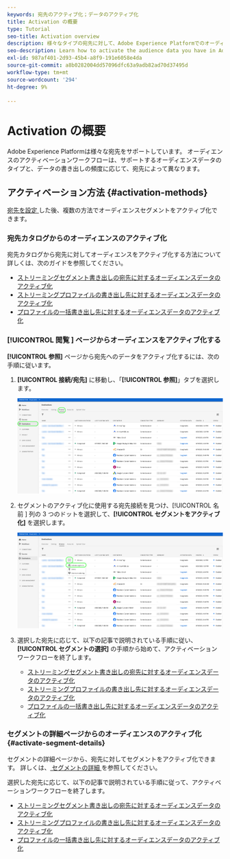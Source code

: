 ```yaml
---
keywords: 宛先のアクティブ化；データのアクティブ化
title: Activation の概要
type: Tutorial
seo-title: Activation overview
description: 様々なタイプの宛先に対して、Adobe Experience Platformでのオーディエンスデータをアクティブ化する方法を説明します。
seo-description: Learn how to activate the audience data you have in Adobe Experience Platform to various types of destinations.
exl-id: 987af401-2d93-45b4-a8f9-191e6058e4da
source-git-commit: a8b0282004dd57096dfc63a9adb82ad70d37495d
workflow-type: tm+mt
source-wordcount: '294'
ht-degree: 9%

---
```


# Activation の概要

Adobe Experience Platformは様々な宛先をサポートしています。 オーディエンスのアクティベーションワークフローは、サポートするオーディエンスデータのタイプと、データの書き出しの頻度に応じて、宛先によって異なります。

## アクティベーション方法 {#activation-methods}

[ 宛先を設定 ](connect-destination.md) した後、複数の方法でオーディエンスセグメントをアクティブ化できます。

### 宛先カタログからのオーディエンスのアクティブ化

宛先カタログから宛先に対してオーディエンスをアクティブ化する方法について詳しくは、次のガイドを参照してください。

* [ストリーミングセグメント書き出しの宛先に対するオーディエンスデータのアクティブ化](activate-segment-streaming-destinations.md)
* [ストリーミングプロファイルの書き出し先に対するオーディエンスデータのアクティブ化](activate-streaming-profile-destinations.md)
* [プロファイルの一括書き出し先に対するオーディエンスデータのアクティブ化](activate-batch-profile-destinations.md)

### [!UICONTROL  閲覧 ] ページからオーディエンスをアクティブ化する

**[!UICONTROL 参照]** ページから宛先へのデータをアクティブ化するには、次の手順に従います。

1. **[!UICONTROL 接続/宛先]** に移動し、「**[!UICONTROL 参照]**」タブを選択します。

   ![「参照」タブ](../assets/ui/activation-overview/browse-tab.png)

1. セグメントのアクティブ化に使用する宛先接続を見つけ、[!UICONTROL  名前 ] 列の 3 つのドットを選択して、**[!UICONTROL セグメントをアクティブ化]** を選択します。

   ![「セグメントをアクティブ化」ボタン](../assets/ui/activation-overview/activate-segments.png)

1. 選択した宛先に応じて、以下の記事で説明されている手順に従い、**[!UICONTROL セグメントの選択]** の手順から始めて、アクティベーションワークフローを終了します。

   * [ストリーミングセグメント書き出しの宛先に対するオーディエンスデータのアクティブ化](activate-segment-streaming-destinations.md)
   * [ストリーミングプロファイルの書き出し先に対するオーディエンスデータのアクティブ化](activate-streaming-profile-destinations.md)
   * [プロファイルの一括書き出し先に対するオーディエンスデータのアクティブ化](activate-batch-profile-destinations.md)

### セグメントの詳細ページからのオーディエンスのアクティブ化 {#activate-segment-details}

セグメントの詳細ページから、宛先に対してセグメントをアクティブ化できます。 詳しくは、[ セグメントの詳細 ](../../segmentation/ui/overview.md#segment-details) を参照してください。

選択した宛先に応じて、以下の記事で説明されている手順に従って、アクティベーションワークフローを終了します。

* [ストリーミングセグメント書き出しの宛先に対するオーディエンスデータのアクティブ化](activate-segment-streaming-destinations.md)
* [ストリーミングプロファイルの書き出し先に対するオーディエンスデータのアクティブ化](activate-streaming-profile-destinations.md)
* [プロファイルの一括書き出し先に対するオーディエンスデータのアクティブ化](activate-batch-profile-destinations.md)
